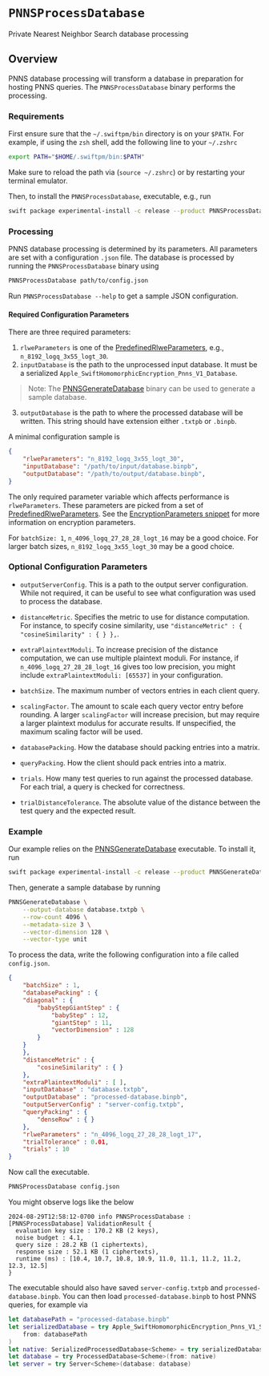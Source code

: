 # ``PNNSProcessDatabase``

Private Nearest Neighbor Search database processing

## Overview
PNNS database processing will transform a database in preparation for hosting PNNS queries.
The `PNNSProcessDatabase` binary performs the processing.

### Requirements
First ensure sure that the `~/.swiftpm/bin` directory is on your `$PATH`.
For example, if using the `zsh` shell, add the following line to your `~/.zshrc`
```sh
export PATH="$HOME/.swiftpm/bin:$PATH"
```
Make sure to reload the path via (`source ~/.zshrc`) or by restarting your terminal emulator.

Then, to install the `PNNSProcessDatabase`, executable, e.g., run
```sh
swift package experimental-install -c release --product PNNSProcessDatabase
```

### Processing
PNNS database processing is determined by its parameters.
All parameters are set with a configuration `.json` file.
The database is processed by running the `PNNSProcessDatabase` binary using
```sh
PNNSProcessDatabase path/to/config.json
```

Run `PNNSProcessDatabase --help` to get a sample JSON configuration.

#### Required Configuration Parameters

There are three required parameters:
1. `rlweParameters` is one of the [PredefinedRlweParameters](https://swiftpackageindex.com/apple/swift-homomorphic-encryption/1.0.3/documentation/homomorphicencryption/predefinedrlweparameters),
e.g., `n_8192_logq_3x55_logt_30`.
2. `inputDatabase` is the path to the unprocessed input database. It must be a
serialized `Apple_SwiftHomomorphicEncryption_Pnns_V1_Database`.

> Note: The [PNNSGenerateDatabase](https://swiftpackageindex.com/apple/swift-homomorphic-encryption/1.0.3/documentation/pnnsgeneratedatabase) binary can be used to generate a sample database.

3. `outputDatabase` is the path to where the processed database will be
written. This string should have extension either `.txtpb` or `.binpb`.

A minimal configuration sample is
```json
{
    "rlweParameters": "n_8192_logq_3x55_logt_30",
    "inputDatabase": "/path/to/input/database.binpb",
    "outputDatabase": "/path/to/output/database.binpb",
}
```
The only required parameter variable which affects performance is
`rlweParameters`. These parameters are picked from a set of [PredefinedRlweParameters](https://swiftpackageindex.com/apple/swift-homomorphic-encryption/1.0.3/documentation/homomorphicencryption/predefinedrlweparameters).
See the [EncryptionParameters snippet]( https://swiftpackageindex.com/apple/swift-homomorphic-encryption/1.0.3/documentation/homomorphicencryption/usingswifthomomorphicencryption#Encryption-Parameters) for more information on encryption parameters.

For `batchSize: 1`, `n_4096_logq_27_28_28_logt_16` may be a good choice.
For larger batch sizes, `n_8192_logq_3x55_logt_30` may be a good choice.

### Optional Configuration Parameters

* `outputServerConfig`. This is a path to the output server configuration. While not required, it can be useful to see what configuration was used to process the database.

* `distanceMetric`. Specifies the metric to use for distance computation. For instance, to specify cosine similarity, use `"distanceMetric" : { "cosineSimilarity" : { } },`.

* `extraPlaintextModuli`. To increase precision of the distance computation, we can use multiple plaintext moduli. For instance, if `n_4096_logq_27_28_28_logt_16` gives too low precision, you might include `extraPlaintextModuli: [65537]` in your configuration.

* `batchSize`. The maximum number of vectors entries in each client query.

* `scalingFactor`. The amount to scale each query vector entry before rounding. A larger `scalingFactor` will increase precision, but may require a larger plaintext modulus for accurate results. If unspecified, the maximum scaling factor will be used.

* `databasePacking`. How the database should packing entries into a matrix.

* `queryPacking`. How the client should pack entries into a matrix.

* `trials`. How many test queries to run against the processed database.
For each trial, a query is checked for correctness.

* `trialDistanceTolerance`. The absolute value of the distance between the test query and the expected result.

### Example

Our example relies on the [PNNSGenerateDatabase](https://swiftpackageindex.com/apple/swift-homomorphic-encryption/1.0.3/documentation/pnnsgeneratedatabase) executable.
To install it, run
```sh
swift package experimental-install -c release --product PNNSGenerateDatabase
```
Then, generate a sample database by running
```sh
PNNSGenerateDatabase \
    --output-database database.txtpb \
    --row-count 4096 \
    --metadata-size 3 \
    --vector-dimension 128 \
    --vector-type unit
```

To process the data, write the following configuration into a file called `config.json`.
```json
{
    "batchSize" : 1,
    "databasePacking" : {
    "diagonal" : {
        "babyStepGiantStep" : {
            "babyStep" : 12,
            "giantStep" : 11,
            "vectorDimension" : 128
        }
    }
    },
    "distanceMetric" : {
        "cosineSimilarity" : { }
    },
    "extraPlaintextModuli" : [ ],
    "inputDatabase" : "database.txtpb",
    "outputDatabase" : "processed-database.binpb",
    "outputServerConfig" : "server-config.txtpb",
    "queryPacking" : {
        "denseRow" : { }
    },
    "rlweParameters" : "n_4096_logq_27_28_28_logt_17",
    "trialTolerance" : 0.01,
    "trials" : 10
}
```

Now call the executable.
```sh
PNNSProcessDatabase config.json
```

You might observe logs like the below
```
2024-08-29T12:58:12-0700 info PNNSProcessDatabase : [PNNSProcessDatabase] ValidationResult {
  evaluation key size : 170.2 KB (2 keys),
  noise budget : 4.1,
  query size : 28.2 KB (1 ciphertexts),
  response size : 52.1 KB (1 ciphertexts),
  runtime (ms) : [10.4, 10.7, 10.8, 10.9, 11.0, 11.1, 11.2, 11.2, 12.3, 12.5]
}
```

The executable should also have saved `server-config.txtpb` and `processed-database.binpb`.
You can then load `processed-database.binpb` to host PNNS queries, for example via

```swift
let databasePath = "processed-database.binpb"
let serializedDatabase = try Apple_SwiftHomomorphicEncryption_Pnns_V1_SerializedProcessedDatabase(
    from: databasePath
)
let native: SerializedProcessedDatabase<Scheme> = try serializedDatabase.native()
let database = try ProcessedDatabase<Scheme>(from: native)
let server = try Server<Scheme>(database: database)
```
